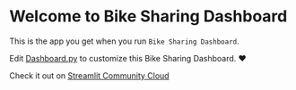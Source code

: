 # Welcome to Bike Sharing Dashboard

This is the app you get when you run `Bike Sharing Dashboard`.

Edit [Dashboard.py](./Dashboard.py) to customize this Bike Sharing Dashboard. ❤️

Check it out on [Streamlit Community Cloud](https://dashboard-5t3yhjy8phfp7jchvhfbtk.streamlit.app/)
